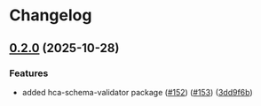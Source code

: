 # Changelog

## [0.2.0](https://github.com/clevercanary/hca-validation-tools/compare/hca-schema-validator-v0.1.0...hca-schema-validator-v0.2.0) (2025-10-28)


### Features

* added hca-schema-validator package ([#152](https://github.com/clevercanary/hca-validation-tools/issues/152)) ([#153](https://github.com/clevercanary/hca-validation-tools/issues/153)) ([3dd9f6b](https://github.com/clevercanary/hca-validation-tools/commit/3dd9f6b7639f80e2968351cc4cc4b9e541c4d1ec))
